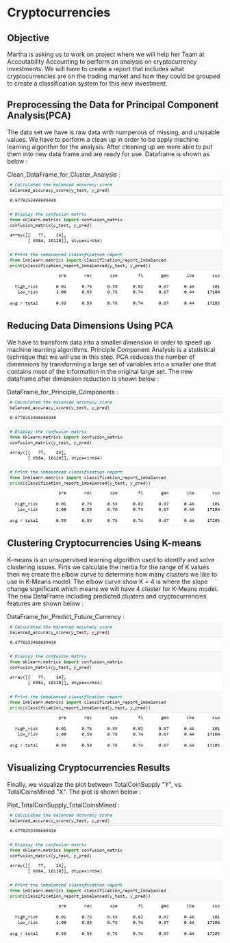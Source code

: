 # Cryptocurrencies

## Objective
Martha is asking us to work on project where we will help her Team at Accoutability Accounting to perform an analysis on cryptocurrency investments. We will have to create a report that includes what cryptocurrencies are on the trading market and how they could be grouped to create a classification system for this new investment.

## Preprocessing the Data for Principal Component Analysis(PCA)
The data set we have is raw data with numperous of missing, and unusable values. We have to perform a clean up in order to be apply machine learning algorithm for the analysis. After cleaning up we were able to put them into new data frame and are ready for use. Dataframe is shown as below :

Clean_DataFrame_for_Cluster_Analysis  : 
 ![alt text][Image1]
  
 [Image1]: https://github.com/ttan0408/Credit_Risk_Analysis/blob/main/Resources/Naive_Random_Oversampling.PNG "Clean_DataFrame_for_Cluster_Analysis"

## Reducing Data Dimensions Using PCA
We have to transform data into a smaller dimension in order to speed up machine learning algorithms. Principle Component Analysis is a statistical technique that we will use in this step. PCA reduces the number of dimensions by transforming a large set of variables into a smaller one that contains most of the information in the original large set. The new dataframe after dimension reduction is shown below :

DataFrame_for_Principle_Components  : 
 ![alt text][Image2]
  
 [Image2]: https://github.com/ttan0408/Credit_Risk_Analysis/blob/main/Resources/Naive_Random_Oversampling.PNG "DataFrame_for_Principle_Components"

## Clustering Cryptocurrencies Using K-means
K-means is an unsupervised learning algorithm used to identify and solve clustering issues. Firts we calculate the inertia for the range of K values then we create the elbow curve to determine how many clusters we like to use in K-Means model. The elbow curve show K = 4 is where the slope change significant which means we will have 4 cluster for K-Means model. The new DataFrame including predicted clusters and cryptocurrencies features are shown below :

DataFrame_for_Predict_Future_Currency  : 
 ![alt text][Image3]
  
 [Image3]: https://github.com/ttan0408/Credit_Risk_Analysis/blob/main/Resources/Naive_Random_Oversampling.PNG "DataFrame_for_Predict_Future_Currency"

## Visualizing Cryptocurrencies Results
Finally, we visualize the plot between TotalCoinSupply "Y", vs. TotalCoinsMined "X". The plot is shown below :

Plot_TotalCoinSupply_TotalCoinsMined  : 
 ![alt text][Image4]
  
 [Image4]: https://github.com/ttan0408/Credit_Risk_Analysis/blob/main/Resources/Naive_Random_Oversampling.PNG "Plot_TotalCoinSupply_TotalCoinsMined"

